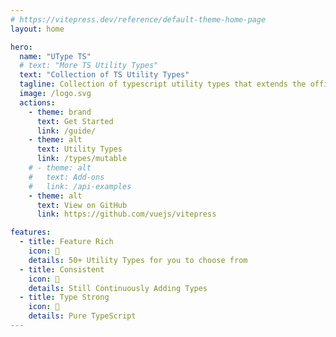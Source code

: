 ```yaml
---
# https://vitepress.dev/reference/default-theme-home-page
layout: home

hero:
  name: "UType TS"
  # text: "More TS Utility Types"
  text: "Collection of TS Utility Types"
  tagline: Collection of typescript utility types that extends the official utility types.
  image: /logo.svg
  actions:
    - theme: brand
      text: Get Started
      link: /guide/
    - theme: alt
      text: Utility Types
      link: /types/mutable
    # - theme: alt
    #   text: Add-ons
    #   link: /api-examples
    - theme: alt
      text: View on GitHub
      link: https://github.com/vuejs/vitepress

features:
  - title: Feature Rich
    icon: 🚀
    details: 50+ Utility Types for you to choose from
  - title: Consistent
    icon: 🔋
    details: Still Continuously Adding Types 
  - title: Type Strong
    icon: 💪
    details: Pure TypeScript
---
```


